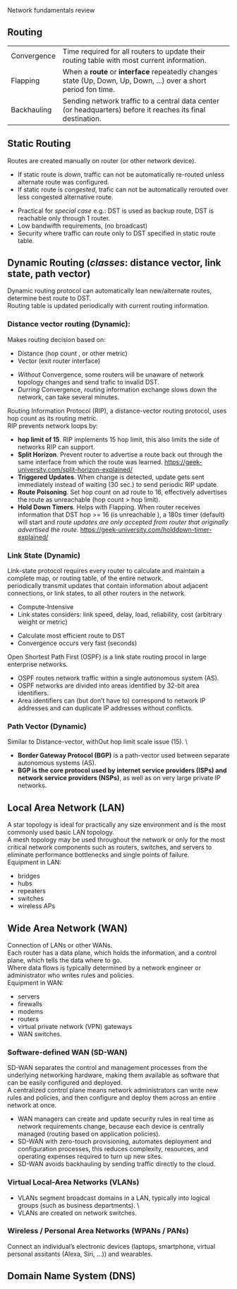 Network fundamentals review

## Routing
| | |
|-|-|
|Convergence| Time required for all routers to update their routing table with most current information.|
|Flapping|When a **route** or **interface** repeatedly changes state (Up, Down, Up, Down, ...) over a short period fon time.|
|Backhauling| Sending network traffic to a central data center (or headquarters) before it reaches its final destination.|


## Static Routing
Routes are created manually on router (or other network device).
- If static route is *down*, traffic can not be automatically re-routed unless alternate route was configured.
- If static route is *congested*, trafic can not be automatically rerouted over less congested alternative route.
+ Practical for *special case* e.g.: DST is used as backup route, DST is reachable only through 1 router.
+ Low bandwifth requirements, (no broadcast)
+ Security where traffic can route only to DST specified in static route table.

## Dynamic Routing (*classes*: distance vector, link state, path vector)
Dynamic routing protocol can automatically lean new/alternate routes, determine best route to DST. \
Routing table is updated periodically with current routing information.

### Distance vector routing (Dynamic):
Makes routing decision based on:
+ Distance (hop count , or other metric)
+ Vector (exit router interface)
- *Without* Convergence, some routers will be unaware of network topology changes and send trafic to invalid DST.
- *Durring* Convergence, routing information exchange slows down the network, can take several minutes.

Routing Information Protocol (RIP), a distance-vector routing protocol, uses hop count as its routing metric. \
RIP prevents network loops by:
- **hop limit of 15**. RIP implements 15 hop limit, this also limits the side of networks RIP can support.
- **Split Horizon**. Prevent router to advertise a route back out through the same interface from which the route was learned. https://geek-university.com/split-horizon-explained/
- **Triggered Updates**. When change is detected, update gets sent immediately instead of waiting (30 sec.) to send periodic RIP update.
- **Route Poisoning**. Set hop count on ad route to 16, effectively advertises the route as unreachable (hop count > hop limit).
- **Hold Down Timers**. Helps with Flapping. When router receives information that DST hop >= 16 (is unreachable ), a 180s timer (default) will start and *route updates are only accepted from router that originally advertised the route*. https://geek-university.com/holddown-timer-explained/


### Link State (Dynamic)
Link-state protocol requires every router to calculate and maintain a complete map, or routing table, of the entire network. \
periodically transmit updates that contain information about adjacent connections, or link states, to all other routers in the network.
- Compute-Intensive
- Link states considers: link speed, delay, load, reliability, cost (arbitrary weight or metric)
+ Calculate most efficient route to DST
+ Convergence occurs very fast (seconds)

Open Shortest Path First (OSPF) is a link state routing procol in large enterprise networks.
+ OSPF routes network traffic within a single autonomous system (AS).
+ OSPF networks are divided into areas identified by 32-bit area identifiers.
+ Area identifiers can (but don’t have to) correspond to network IP addresses and can duplicate IP addresses without conflicts.

### Path Vector (Dynamic)
Similar to Distance-vector, withOut hop limit scale issue (15). \
+ **Border Gateway Protocol (BGP)** is a path-vector used between separate autonomous systems (AS).
+ **BGP is the core protocol used by internet service providers (ISPs) and network service providers (NSPs)**, as well as on very large private IP networks.

## Local Area Network (LAN)
A star topology is ideal for practically any size environment and is the most commonly used basic LAN topology. \
A mesh topology may be used throughout the network or only for the most critical network components such as routers, switches, and servers to eliminate performance bottlenecks and single points of failure. \
Equipment in LAN:
+ bridges
+ hubs
+ repeaters
+ switches
+ wireless APs

## Wide Area Network (WAN)
Connection of LANs or other WANs. \
Each router has a data plane, which holds the information, and a control plane, which tells the data where to go. \
Where data flows is typically determined by a network engineer or administrator who writes rules and policies. \
Equipment in WAN:
+ servers
+ firewalls
+ modems
+ routers
+ virtual private network (VPN) gateways
+ WAN switches. 

### Software-defined WAN (SD-WAN)
SD-WAN separates the control and management processes from the underlying networking hardware, making them available as software that can be easily configured and deployed. \
A centralized control plane means network administrators can write new rules and policies, and then configure and deploy them across an entire network at once.
+ WAN managers can create and update security rules in real time as network requirements change, because each device is centrally managed (routing based on application policies).
+ SD-WAN with zero-touch provisioning, automates deployment and configuration processes, this reduces complexity, resources, and operating expenses required to turn up new sites.
+ SD-WAN avoids backhauling by sending traffic directly to the cloud.

### Virtual Local-Area Networks (VLANs)
- VLANs segment broadcast domains in a LAN, typically into logical groups (such as business departments). \
- VLANs are created on network switches. 

### Wireless / Personal Area Networks (WPANs / PANs)
Connect an individual’s electronic devices (laptops, smartphone, virtual personal assitants (Alexa, Siri, ...)) and wearables.

## Domain Name System (DNS)


































